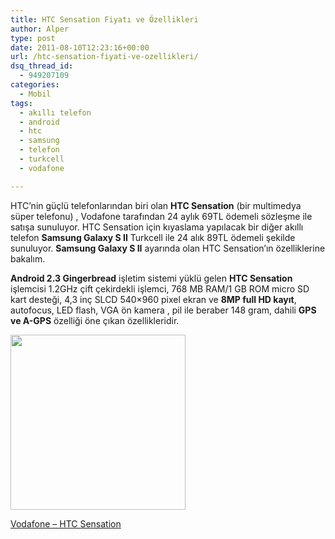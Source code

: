 ```yaml
---
title: HTC Sensation Fiyatı ve Özellikleri
author: Alper
type: post
date: 2011-08-10T12:23:16+00:00
url: /htc-sensation-fiyati-ve-ozellikleri/
dsq_thread_id:
  - 949207109
categories:
  - Mobil
tags:
  - akıllı telefon
  - android
  - htc
  - samsung
  - telefon
  - turkcell
  - vodafone

---
```

HTC’nin güçlü telefonlarından biri olan **HTC Sensation** (bir multimedya süper telefonu) , Vodafone tarafından 24 aylık 69TL ödemeli sözleşme ile satışa sunuluyor. HTC Sensation için kıyaslama yapılacak bir diğer akıllı telefon **Samsung Galaxy S II** Turkcell ile 24 alık 89TL ödemeli şekilde sunuluyor. **Samsung Galaxy S II** ayarında olan HTC Sensation&#8217;ın özelliklerine bakalım.

**Android 2.3 Gingerbread** işletim sistemi yüklü gelen **HTC Sensation** işlemcisi 1.2GHz çift çekirdekli işlemci, 768 MB RAM/1 GB ROM micro SD kart desteği, 4,3 inç SLCD 540×960 pixel ekran ve **8MP full HD kayıt**, autofocus, LED flash, VGA ön kamera , pil ile beraber 148 gram, dahili **GPS ve A-GPS** özelliği öne çıkan özellikleridir.

<img class="alignnone size-full wp-image-6408" title="htc_sensation" src="https://www.murekkep.org/wp-content/uploads/2011/08/htc_sensation.jpg" alt="" width="280" height="280" srcset="https://www.murekkep.org/wp-content/uploads/2011/08/htc_sensation.jpg 280w, https://www.murekkep.org/wp-content/uploads/2011/08/htc_sensation-150x150.jpg 150w, https://www.murekkep.org/wp-content/uploads/2011/08/htc_sensation-250x250.jpg 250w, https://www.murekkep.org/wp-content/uploads/2011/08/htc_sensation-100x100.jpg 100w, https://www.murekkep.org/wp-content/uploads/2011/08/htc_sensation-50x50.jpg 50w, https://www.murekkep.org/wp-content/uploads/2011/08/htc_sensation-200x200.jpg 200w" sizes="(max-width: 280px) 100vw, 280px" /> 

<a href="https://www.vodafone.com.tr/Cihazlar/HTC-Sensation.php?default_id=bireysel-bireysel-HTCSensation" target="_blank" class="broken_link">Vodafone &#8211; HTC Sensation</a>